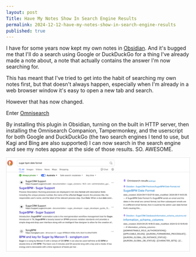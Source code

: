 ```yaml
---
layout: post
Title: Have My Notes Show In Search Engine Results
permalink: 2024-12-12-have-my-notes-show-in-search-engine-results
published: true
---
```

I have for some years now kept my own notes in [Obsidian](https://obsidian.md/). And it's bugged me that I'll do a search using Google or DuckDuckGo for a thing I've already made a note about, a note that actually contains the answer I'm now searching for.

This has meant that I've tried to get into the habit of searching my own notes first, but that doesn't always happen, especially when I'm already in a web browser window it's easy to open a new tab and search.

However that has now changed.

Enter [Omnisearch](https://publish.obsidian.md/omnisearch/Inject+Omnisearch+results+into+your+search+engine)

By installing this plugin in Obsidian, turning on the built in HTTP server, then installing the Omnisearch Companion, Tampermonkey, and the userscript for both Google and DuckDuckGo (the two search engines I tend to use, but Kagi and Bing are also supported) I can now search in the search engine and see my notes appear at the side of those results. SO. AWESOME.

![Example screenshot](images/obsidian-omnisearch-example.png)
